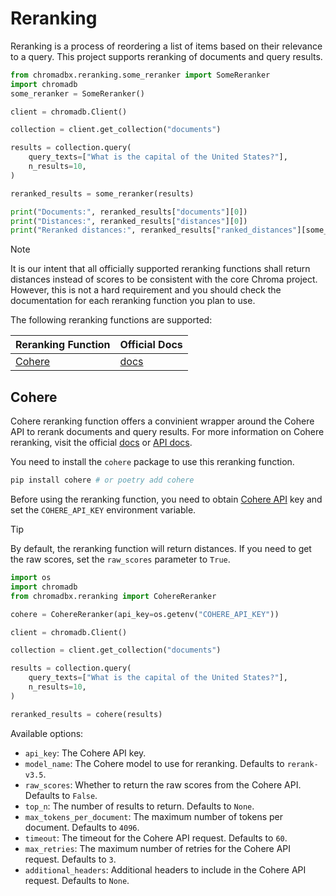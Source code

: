 # Reranking

Reranking is a process of reordering a list of items based on their relevance to a query. This project supports reranking of documents and query results.

```python
from chromadbx.reranking.some_reranker import SomeReranker
import chromadb
some_reranker = SomeReranker()

client = chromadb.Client()

collection = client.get_collection("documents")

results = collection.query(
    query_texts=["What is the capital of the United States?"],
    n_results=10,
)

reranked_results = some_reranker(results)

print("Documents:", reranked_results["documents"][0])
print("Distances:", reranked_results["distances"][0])
print("Reranked distances:", reranked_results["ranked_distances"][some_reranker.id()][0])
```

> [!NOTE]
> It is our intent that all officially supported reranking functions shall return distances instead of scores to be consistent with the core Chroma project. However, this is not a hard requirement and you should check the documentation for each reranking function you plan to use.

The following reranking functions are supported:

| Reranking Function | Official Docs |
| ------------------ | ------------- |
| [Cohere](#cohere) | [docs](https://docs.cohere.com/docs/rerank-2) |

## Cohere

Cohere reranking function offers a convinient wrapper around the Cohere API to rerank documents and query results. For more information on Cohere reranking, visit the official [docs](https://docs.cohere.com/docs/rerank-2) or [API docs](https://docs.cohere.com/reference/rerank).

You need to install the `cohere` package to use this reranking function.


```bash
pip install cohere # or poetry add cohere
```

Before using the reranking function, you need to obtain [Cohere API](https://dashboard.cohere.com/api-keys) key and set the `COHERE_API_KEY` environment variable.

> [!TIP]
>  By default, the reranking function will return distances. If you need to get the raw scores, set the `raw_scores` parameter to `True`.

```python
import os
import chromadb
from chromadbx.reranking import CohereReranker

cohere = CohereReranker(api_key=os.getenv("COHERE_API_KEY"))

client = chromadb.Client()

collection = client.get_collection("documents")

results = collection.query(
    query_texts=["What is the capital of the United States?"],
    n_results=10,
)

reranked_results = cohere(results)
```

Available options:

- `api_key`: The Cohere API key.
- `model_name`: The Cohere model to use for reranking. Defaults to `rerank-v3.5`.
- `raw_scores`: Whether to return the raw scores from the Cohere API. Defaults to `False`.
- `top_n`: The number of results to return. Defaults to `None`.
- `max_tokens_per_document`: The maximum number of tokens per document. Defaults to `4096`.
- `timeout`: The timeout for the Cohere API request. Defaults to `60`.
- `max_retries`: The maximum number of retries for the Cohere API request. Defaults to `3`.
- `additional_headers`: Additional headers to include in the Cohere API request. Defaults to `None`.

